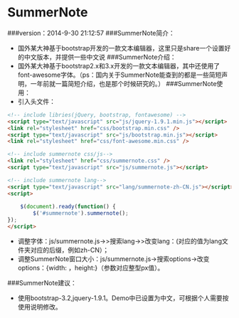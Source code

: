 SummerNote
==========
###version：2014-9-30 21:12:57
###SummerNote简介：
* 国外某大神基于bootstrap开发的一款文本编辑器，这里只是share一个设置好的中文版本，并提供一些中文说
###SummerNote介绍：
* 国外某大神基于bootstrap2.x和3.x开发的一款文本编辑器，其中还使用了font-awesome字体。（ps：国内关于SummerNote能查到的都是一些简短声明，一年前就一篇简短介绍，也是那个时候研究的。）
###SummerNote使用：
* 引入头文件：
```html
<!-- include libries(jQuery, bootstrap, fontawesome) -->
<script type="text/javascript" src="js/jquery-1.9.1.min.js"></script> 
<link rel="stylesheet" href="css/bootstrap.min.css" />
<script type="text/javascript" src="js/bootstrap.min.js"></script>
<link rel="stylesheet" href="css/font-awesome.min.css" />

<!-- include summernote css/js-->
<link rel="stylesheet" href="css/summernote.css" />
<script type="text/javascript" src="js/summernote.js"></script>

<!-- include summernote lang-->
<script type="text/javascript" src="lang/summernote-zh-CN.js"></script>
<script>
	
	$(document).ready(function() {
  		$('#summernote').summernote();
});
</script>
```
  * 调整字体：js/summernote.js->>搜索lang->>改变lang：(对应的值为lang文件夹对应的后缀，例如zh-CN）；
  * 调整SummerNote窗口大小：js/summernote.js->搜索options->改变options：{width: ，height:}（参数对应整型px值）。

###SummerNote建议：
  * 使用bootstrap-3.2,jquery-1.9.1。Demo中已设置为中文，可根据个人需要按使用说明修改。
